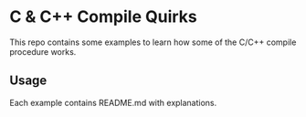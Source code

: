# C & C++ Compile Quirks
This repo contains some examples to learn how some of the C/C++ compile procedure works.

## Usage
Each example contains README.md with explanations.
